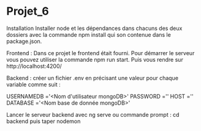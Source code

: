 # Projet_6

Installation
Installer node et les dépendances dans chacuns des deux dossiers avec la commande npm install qui son contenue dans le package.json.

Frontend :
Dans ce projet le frontend était fourni.
Pour démarrer le serveur vous pouvez utiliser la commande npm run start.
Puis vous rendre sur http://localhost:4200/

Backend :
créer un fichier .env en précisant une valeur pour chaque variable comme suit :

USERNAMEDB ='<Nom d'utilisateur mongoDB>'
PASSWORD ='<Mot de passe mongoDB>'
HOST ='<CLuster de mongodDB>'
DATABASE ='<Nom base de donnée mongoDB>'

Lancer le serveur backend avec 
ng serve
ou commande prompt : cd backend
puis taper nodemon
